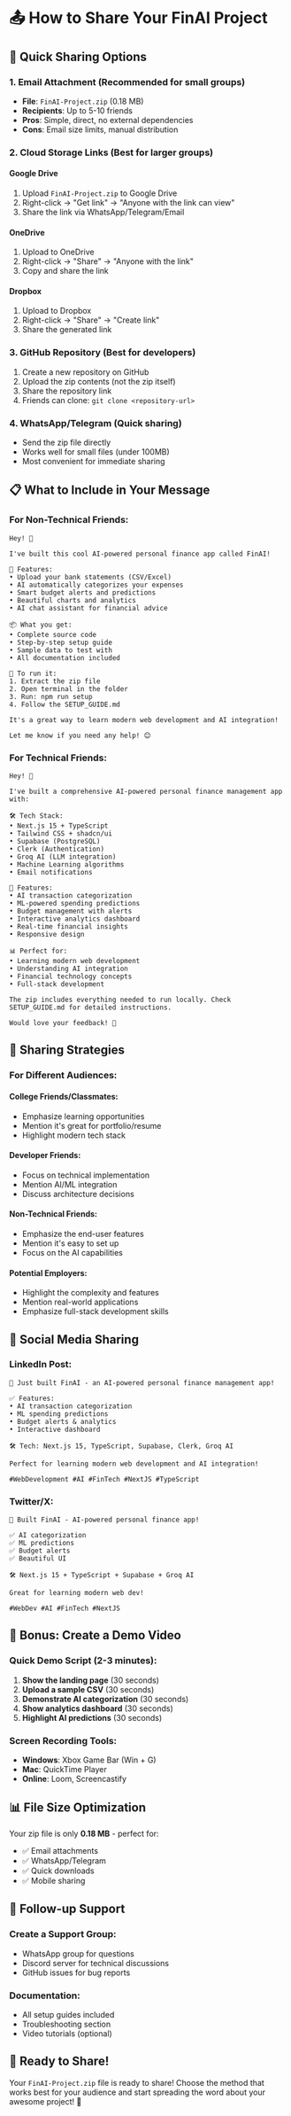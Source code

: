 # 📤 How to Share Your FinAI Project

## 🎯 Quick Sharing Options

### 1. **Email Attachment** (Recommended for small groups)
- **File**: `FinAI-Project.zip` (0.18 MB)
- **Recipients**: Up to 5-10 friends
- **Pros**: Simple, direct, no external dependencies
- **Cons**: Email size limits, manual distribution

### 2. **Cloud Storage Links** (Best for larger groups)

#### Google Drive
1. Upload `FinAI-Project.zip` to Google Drive
2. Right-click → "Get link" → "Anyone with the link can view"
3. Share the link via WhatsApp/Telegram/Email

#### OneDrive
1. Upload to OneDrive
2. Right-click → "Share" → "Anyone with the link"
3. Copy and share the link

#### Dropbox
1. Upload to Dropbox
2. Right-click → "Share" → "Create link"
3. Share the generated link

### 3. **GitHub Repository** (Best for developers)
1. Create a new repository on GitHub
2. Upload the zip contents (not the zip itself)
3. Share the repository link
4. Friends can clone: `git clone <repository-url>`

### 4. **WhatsApp/Telegram** (Quick sharing)
- Send the zip file directly
- Works well for small files (under 100MB)
- Most convenient for immediate sharing

## 📋 What to Include in Your Message

### **For Non-Technical Friends:**
```
Hey! 👋 

I've built this cool AI-powered personal finance app called FinAI! 

📱 Features:
• Upload your bank statements (CSV/Excel)
• AI automatically categorizes your expenses
• Smart budget alerts and predictions
• Beautiful charts and analytics
• AI chat assistant for financial advice

📦 What you get:
• Complete source code
• Step-by-step setup guide
• Sample data to test with
• All documentation included

🚀 To run it:
1. Extract the zip file
2. Open terminal in the folder
3. Run: npm run setup
4. Follow the SETUP_GUIDE.md

It's a great way to learn modern web development and AI integration! 

Let me know if you need any help! 😊
```

### **For Technical Friends:**
```
Hey! 🚀

I've built a comprehensive AI-powered personal finance management app with:

🛠️ Tech Stack:
• Next.js 15 + TypeScript
• Tailwind CSS + shadcn/ui
• Supabase (PostgreSQL)
• Clerk (Authentication)
• Groq AI (LLM integration)
• Machine Learning algorithms
• Email notifications

🎯 Features:
• AI transaction categorization
• ML-powered spending predictions
• Budget management with alerts
• Interactive analytics dashboard
• Real-time financial insights
• Responsive design

📊 Perfect for:
• Learning modern web development
• Understanding AI integration
• Financial technology concepts
• Full-stack development

The zip includes everything needed to run locally. Check SETUP_GUIDE.md for detailed instructions.

Would love your feedback! 🤝
```

## 🎯 Sharing Strategies

### **For Different Audiences:**

#### **College Friends/Classmates:**
- Emphasize learning opportunities
- Mention it's great for portfolio/resume
- Highlight modern tech stack

#### **Developer Friends:**
- Focus on technical implementation
- Mention AI/ML integration
- Discuss architecture decisions

#### **Non-Technical Friends:**
- Emphasize the end-user features
- Mention it's easy to set up
- Focus on the AI capabilities

#### **Potential Employers:**
- Highlight the complexity and features
- Mention real-world applications
- Emphasize full-stack development skills

## 📱 Social Media Sharing

### **LinkedIn Post:**
```
🚀 Just built FinAI - an AI-powered personal finance management app!

✅ Features:
• AI transaction categorization
• ML spending predictions  
• Budget alerts & analytics
• Interactive dashboard

🛠️ Tech: Next.js 15, TypeScript, Supabase, Clerk, Groq AI

Perfect for learning modern web development and AI integration!

#WebDevelopment #AI #FinTech #NextJS #TypeScript
```

### **Twitter/X:**
```
🚀 Built FinAI - AI-powered personal finance app!

✅ AI categorization
✅ ML predictions
✅ Budget alerts
✅ Beautiful UI

🛠️ Next.js 15 + TypeScript + Supabase + Groq AI

Great for learning modern web dev! 

#WebDev #AI #FinTech #NextJS
```

## 🎁 Bonus: Create a Demo Video

### **Quick Demo Script (2-3 minutes):**
1. **Show the landing page** (30 seconds)
2. **Upload a sample CSV** (30 seconds)
3. **Demonstrate AI categorization** (30 seconds)
4. **Show analytics dashboard** (30 seconds)
5. **Highlight AI predictions** (30 seconds)

### **Screen Recording Tools:**
- **Windows**: Xbox Game Bar (Win + G)
- **Mac**: QuickTime Player
- **Online**: Loom, Screencastify

## 📊 File Size Optimization

Your zip file is only **0.18 MB** - perfect for:
- ✅ Email attachments
- ✅ WhatsApp/Telegram
- ✅ Quick downloads
- ✅ Mobile sharing

## 🎯 Follow-up Support

### **Create a Support Group:**
- WhatsApp group for questions
- Discord server for technical discussions
- GitHub issues for bug reports

### **Documentation:**
- All setup guides included
- Troubleshooting section
- Video tutorials (optional)

## 🚀 Ready to Share!

Your `FinAI-Project.zip` file is ready to share! Choose the method that works best for your audience and start spreading the word about your awesome project! 🎉

